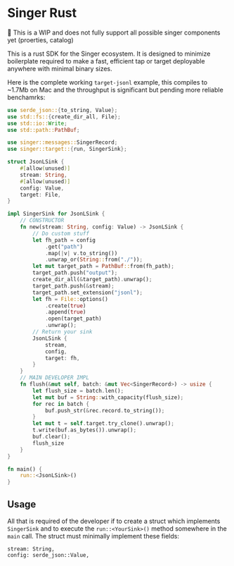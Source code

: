 # Singer Rust

🚧 This is a WIP and does not fully support all possible singer components yet (proerties, catalog)

This is a rust SDK for the Singer ecosystem.  It is designed to minimize boilerplate required to make a fast, efficient tap or target deployable anywhere with minimal binary sizes.

Here is the complete working `target-jsonl` example, this compiles to ~1.7Mb on Mac and the throughput is significant but pending more reliable benchamrks:

```rust
use serde_json::{to_string, Value};
use std::fs::{create_dir_all, File};
use std::io::Write;
use std::path::PathBuf;

use singer::messages::SingerRecord;
use singer::target::{run, SingerSink};

struct JsonLSink {
    #[allow(unused)]
    stream: String,
    #[allow(unused)]
    config: Value,
    target: File,
}

impl SingerSink for JsonLSink {
    // CONSTRUCTOR
    fn new(stream: String, config: Value) -> JsonLSink {
        // Do custom stuff
        let fh_path = config
            .get("path")
            .map(|v| v.to_string())
            .unwrap_or(String::from("./"));
        let mut target_path = PathBuf::from(fh_path);
        target_path.push("output");
        create_dir_all(&target_path).unwrap();
        target_path.push(&stream);
        target_path.set_extension("jsonl");
        let fh = File::options()
            .create(true)
            .append(true)
            .open(target_path)
            .unwrap();
        // Return your sink
        JsonLSink {
            stream,
            config,
            target: fh,
        }
    }
    // MAIN DEVELOPER IMPL
    fn flush(&mut self, batch: &mut Vec<SingerRecord>) -> usize {
        let flush_size = batch.len();
        let mut buf = String::with_capacity(flush_size);
        for rec in batch {
            buf.push_str(&rec.record.to_string());
        }
        let mut t = self.target.try_clone().unwrap();
        t.write(buf.as_bytes()).unwrap();
        buf.clear();
        flush_size
    }
}

fn main() {
    run::<JsonLSink>()
}
```

## Usage

All that is required of the developer if to create a struct which implements `SingerSink` and to execute the `run::<YourSink>()` method somewhere in the `main` call. The struct must minimally implement these fields:

    stream: String,
    config: serde_json::Value,
